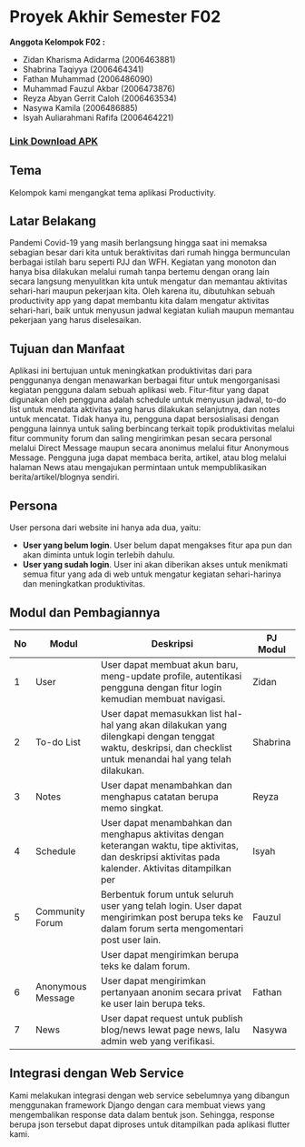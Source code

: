 # Proyek Akhir Semester F02

**Anggota Kelompok F02 :**
- Zidan Kharisma Adidarma (2006463881)
- Shabrina Taqiyya (2006464341)
- Fathan Muhammad (2006486090)
- Muhammad Fauzul Akbar (2006473876)
- Reyza Abyan Gerrit Caloh (2006463534)
- Nasywa Kamila (2006486885)
- Isyah Auliarahmani Rafifa (2006464221)

### [Link Download APK](https://drive.google.com/drive/u/0/folders/1Um-wtzT9cNvor202PEaC6vhdOlDNHRMe)

## Tema
Kelompok kami mengangkat tema aplikasi Productivity.

## Latar Belakang
Pandemi Covid-19 yang masih berlangsung hingga saat ini memaksa sebagian besar dari kita untuk beraktivitas dari rumah hingga bermunculan berbagai istilah baru seperti PJJ dan WFH. Kegiatan yang monoton dan hanya bisa dilakukan melalui rumah tanpa bertemu dengan orang lain secara langsung menyulitkan kita untuk mengatur dan memantau aktivitas sehari-hari maupun pekerjaan kita. Oleh karena itu, dibutuhkan sebuah productivity app yang dapat membantu kita dalam mengatur aktivitas sehari-hari, baik untuk menyusun jadwal kegiatan kuliah maupun memantau pekerjaan yang harus diselesaikan.  

## Tujuan dan Manfaat
Aplikasi ini bertujuan untuk meningkatkan produktivitas dari para penggunanya dengan menawarkan berbagai fitur untuk mengorganisasi kegiatan pengguna dalam sebuah aplikasi web. Fitur-fitur yang dapat digunakan oleh pengguna adalah schedule untuk menyusun jadwal, to-do list untuk mendata aktivitas yang harus dilakukan selanjutnya, dan notes untuk mencatat. Tidak hanya itu, pengguna dapat bersosialisasi dengan pengguna lainnya untuk saling berbincang terkait topik produktivitas melalui fitur community forum dan saling mengirimkan pesan secara personal melalui Direct Message maupun secara anonimus melalui fitur Anonymous Message. Pengguna juga dapat membaca berita, artikel, atau blog melalui halaman News atau mengajukan permintaan untuk mempublikasikan berita/artikel/blognya sendiri.

## Persona
User persona dari website ini hanya ada dua, yaitu:
- **User yang belum login**. User belum dapat mengakses fitur apa pun dan akan diminta untuk login terlebih dahulu.
- **User yang sudah login**. User ini akan diberikan akses untuk menikmati semua fitur yang ada di web untuk mengatur kegiatan sehari-harinya dan meningkatkan produktivitas. 

## Modul dan Pembagiannya
|No |Modul            |Deskripsi                                                                                  |PJ Modul|
|---|-----------------|-------------------------------------------------------------------------------------------|--------|
|1  |User             |User dapat membuat akun baru, meng-update profile, autentikasi pengguna dengan fitur login kemudian membuat navigasi.                                               |Zidan   |
|2  |To-do List       |User dapat memasukkan list hal-hal yang akan dilakukan yang dilengkapi dengan tenggat waktu, deskripsi, dan checklist untuk menandai hal yang telah dilakukan.                                                 |Shabrina|
|3  |Notes            |User dapat menambahkan dan menghapus catatan berupa memo singkat.                          |Reyza   |
|4  |Schedule         |User dapat menambahkan dan menghapus aktivitas dengan keterangan waktu, tipe aktivitas, dan deskripsi aktivitas pada kalender. Aktivitas ditampilkan per                                                                |Isyah   |
|5  |Community Forum  |Berbentuk forum untuk seluruh user yang telah login. User dapat mengirimkan post berupa teks ke dalam forum serta mengomentari post user lain.                                                                          |Fauzul  |
|   |                 |User dapat mengirimkan berupa teks ke dalam forum.                              |        |
|6  |Anonymous Message|User dapat mengirimkan pertanyaan anonim secara privat ke user lain berupa teks.           |Fathan  |
|7  |News             |User dapat request untuk publish blog/news lewat page news, lalu admin web yang verifikasi.|Nasywa  |

## Integrasi dengan Web Service
Kami melakukan integrasi dengan web service sebelumnya yang dibangun menggunakan framework Django dengan cara membuat views yang mengembalikan response data dalam bentuk json. Sehingga, response berupa json tersebut dapat diproses untuk ditampilkan pada aplikasi flutter kami.
